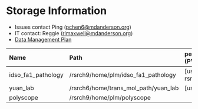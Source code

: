 # Storage Information

- Issues contact Ping (pchen6@mdanderson.org)
- IT contact: Reggie (rlmaxwell@mdanderson.org)
- [Data Management Plan](./docs/IDSO-FA1-Pathology-DMP-Latest.pdf)

| Name                | Path                                  |   persistentVolumeClaim (PVC)  | Capacity     | Available  |
| :-------------------| :------------------------------------ | :----------------------------- | :----------- | :----------|
| idso_fa1_pathology  | /rsrch9/home/plm/idso_fa1_pathology   | [username]-gpu-rsrch9-home-plm | 380 TB       | 116 TB     |
| yuan_lab            | /rsrch6/home/trans_mol_path/yuan_lab  | [username]-gpu-lab             | 203 TB       |  42 TB     |
| polyscope           | /rsrch9/home/plm/polyscope            |                                |  16 TB       |  11 TB     |

